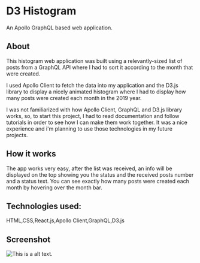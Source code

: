 # D3 Histogram 
An Apollo GraphQL based web application.

## About
This histogram web application was built using a relevantly-sized list of posts from a GraphQL API where I had to sort it according to the month that were created.

I used Apollo Client to fetch the data into my application and the D3.js library to display a nicely animated histogram where I had to display how many posts were created each month in the 2019 year.

I was not familiarized with how Apollo Client, GraphQL and D3.js library works, so, to start this project, I had to read documentation and follow tutorials in order to see how I can make them work together. It was a nice experience and i'm planning to use those technologies in my future projects.

## How it works
The app works very easy, after the list was received, an info will be displayed on the top showing you the status and the received posts number and a status text. You can see exactly how many posts were created each month by hovering over the month bar.


## Technologies used:

 HTML,CSS,React.js,Apollo Client,GraphQL,D3.js

 ## Screenshot

 ![This is a alt text.](http://ionutdev.net/projimages/d3histo_ss.png "d3 histogram.")